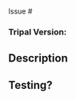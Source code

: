 <!--- Thank you for contributing! -->
<!--- Provide a general summary of your changes in the Title above -->
<!--- See our Contribution Guidelines here:
          https://github.com/tripal/tripal/blob/7.x-3.x/CONTRIBUTING.md -->


<!---  Please set the header below based on the PR type:
# New Feature
# Bug Fix
# Tripal 4 Core Dev Task  --->

#

Issue #

<!--- Enter the Tripal version this PR applies to (i.e. either 3 or 4 ;-p) --->
### Tripal Version: 

## Description
<!--- Describe your changes in detail -->
<!--- Why is this change required? What problem does it solve? -->

## Testing?
<!--- Please describe in detail how to test these changes. -->
<!--- Reviewers will use this section to test the submission! -->
<!--- If you've implemented PHPUnit tests, you can describe the test cases here. -->
